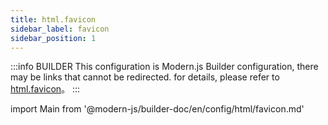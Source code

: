 ```yaml
---
title: html.favicon
sidebar_label: favicon
sidebar_position: 1
---
```


:::info BUILDER
This configuration is Modern.js Builder configuration, there may be links that cannot be redirected. for details, please refer to [html.favicon](https://modernjs.dev/builder/zh/api/config-html.html#html-favicon)。
:::

import Main from '@modern-js/builder-doc/en/config/html/favicon.md'

<Main />
